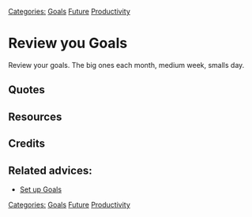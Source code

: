 [Categories:](../Categories/index.md) [Goals](../Categories/Goals.md) [Future](../Categories/Future.md) [Productivity](../Categories/Productivity.md)
# Review you Goals

Review your goals. The big ones each month, medium week, smalls day.

## Quotes

## Resources

## Credits

## Related advices:

- [Set up Goals](../Set%20up%20Goals)

[Categories:](../Categories/index.md) [Goals](../Categories/Goals.md) [Future](../Categories/Future.md) [Productivity](../Categories/Productivity.md)